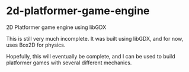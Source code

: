 # 2d-platformer-game-engine
2D Platformer game engine using libGDX

This is still very much incomplete.  It was built using libGDX, and for now, uses Box2D for physics.  

Hopefully, this will eventually be complete, and I can be used to build platformer games with several different mechanics.
